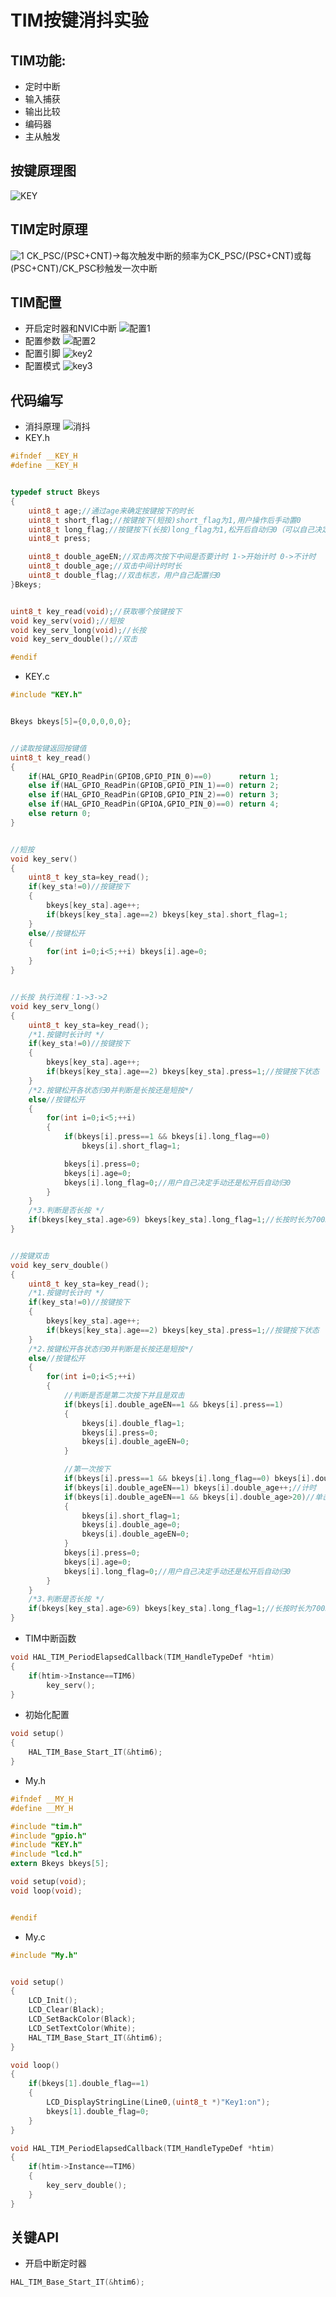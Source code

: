 # TIM按键消抖实验
## TIM功能:
- 定时中断
- 输入捕获
- 输出比较
- 编码器
- 主从触发
## 按键原理图
![KEY](https://github.com/user-attachments/assets/491ea08c-321c-44cd-852d-f3fb184d532d)
## TIM定时原理  
![1](https://github.com/user-attachments/assets/16645adc-afc3-44a1-a143-dd1aba9cf807)
CK_PSC/(PSC+CNT)->每次触发中断的频率为CK_PSC/(PSC+CNT)或每(PSC+CNT)/CK_PSC秒触发一次中断
## TIM配置
- 开启定时器和NVIC中断
![配置1](https://github.com/fortunate-ouyanghui/LQB/blob/main/TIM_NVIC.png)
- 配置参数
![配置2](https://github.com/fortunate-ouyanghui/LQB/blob/main/TIM6.png)
- 配置引脚
![key2](https://github.com/user-attachments/assets/9d388c78-0c13-49ab-b5fa-b34c627ac957)
- 配置模式
![key3](https://github.com/user-attachments/assets/0d37c661-99de-4499-8583-8e6beaa3982f)
## 代码编写
- 消抖原理
![消抖](https://github.com/user-attachments/assets/84b91d1a-23e8-4ae9-a2a4-54a2d3ea22cb)
- KEY.h
```C
#ifndef __KEY_H
#define __KEY_H


typedef struct Bkeys
{
    uint8_t age;//通过age来确定按键按下的时长
    uint8_t short_flag;//按键按下(短按)short_flag为1,用户操作后手动置0
    uint8_t long_flag;//按键按下(长按)long_flag为1,松开后自动归0（可以自己决定手动还是自动）
    uint8_t press;

    uint8_t double_ageEN;//双击两次按下中间是否要计时 1->开始计时 0->不计时
    uint8_t double_age;//双击中间计时时长
    uint8_t double_flag;//双击标志，用户自己配置归0
}Bkeys;


uint8_t key_read(void);//获取哪个按键按下
void key_serv(void);//短按
void key_serv_long(void);//长按
void key_serv_double();//双击

#endif
```
- KEY.c
```C
#include "KEY.h"


Bkeys bkeys[5]={0,0,0,0,0};


//读取按键返回按键值
uint8_t key_read()
{
    if(HAL_GPIO_ReadPin(GPIOB,GPIO_PIN_0)==0)      return 1;
    else if(HAL_GPIO_ReadPin(GPIOB,GPIO_PIN_1)==0) return 2;
    else if(HAL_GPIO_ReadPin(GPIOB,GPIO_PIN_2)==0) return 3;
    else if(HAL_GPIO_ReadPin(GPIOA,GPIO_PIN_0)==0) return 4;
    else return 0;
}


//短按
void key_serv()
{
    uint8_t key_sta=key_read();
    if(key_sta!=0)//按键按下
    {
        bkeys[key_sta].age++;
        if(bkeys[key_sta].age==2) bkeys[key_sta].short_flag=1;
    }
    else//按键松开
    {
        for(int i=0;i<5;++i) bkeys[i].age=0;
    }
}


//长按 执行流程：1->3->2
void key_serv_long()
{
    uint8_t key_sta=key_read();
    /*1.按键时长计时 */
    if(key_sta!=0)//按键按下
    {
        bkeys[key_sta].age++;
        if(bkeys[key_sta].age==2) bkeys[key_sta].press=1;//按键按下状态
    }
    /*2.按键松开各状态归0并判断是长按还是短按*/
    else//按键松开
    {
        for(int i=0;i<5;++i)
        {
            if(bkeys[i].press==1 && bkeys[i].long_flag==0)
                bkeys[i].short_flag=1;

            bkeys[i].press=0;
            bkeys[i].age=0;
            bkeys[i].long_flag=0;//用户自己决定手动还是松开后自动归0
        }
    }
    /*3.判断是否长按 */
    if(bkeys[key_sta].age>69) bkeys[key_sta].long_flag=1;//长按时长为700ms->长按
}


//按键双击
void key_serv_double()
{
    uint8_t key_sta=key_read();
    /*1.按键时长计时 */
    if(key_sta!=0)//按键按下
    {
        bkeys[key_sta].age++;
        if(bkeys[key_sta].age==2) bkeys[key_sta].press=1;//按键按下状态
    }
    /*2.按键松开各状态归0并判断是长按还是短按*/
    else//按键松开
    {
        for(int i=0;i<5;++i)
        {
            //判断是否是第二次按下并且是双击
            if(bkeys[i].double_ageEN==1 && bkeys[i].press==1)
            {
                bkeys[i].double_flag=1;
                bkeys[i].press=0;
                bkeys[i].double_ageEN=0;
            }

            //第一次按下
            if(bkeys[i].press==1 && bkeys[i].long_flag==0) bkeys[i].double_ageEN=1;//第一次短按松开后开始计时
            if(bkeys[i].double_ageEN==1) bkeys[i].double_age++;//计时
            if(bkeys[i].double_ageEN==1 && bkeys[i].double_age>20)//单击
            {
                bkeys[i].short_flag=1;
                bkeys[i].double_age=0;
                bkeys[i].double_ageEN=0;
            }
            bkeys[i].press=0;
            bkeys[i].age=0;
            bkeys[i].long_flag=0;//用户自己决定手动还是松开后自动归0
        }
    }
    /*3.判断是否长按 */
    if(bkeys[key_sta].age>69) bkeys[key_sta].long_flag=1;//长按时长为700ms->长按
}

```
- TIM中断函数
```C
void HAL_TIM_PeriodElapsedCallback(TIM_HandleTypeDef *htim)
{
    if(htim->Instance==TIM6)
        key_serv();
}
```
- 初始化配置
```C
void setup()
{
    HAL_TIM_Base_Start_IT(&htim6);
}
```
- My.h
```C
#ifndef __MY_H
#define __MY_H

#include "tim.h"
#include "gpio.h"
#include "KEY.h"
#include "lcd.h"
extern Bkeys bkeys[5];

void setup(void);
void loop(void);


#endif

```
- My.c
```C
#include "My.h"


void setup()
{
	LCD_Init();
	LCD_Clear(Black);
	LCD_SetBackColor(Black);
	LCD_SetTextColor(White);
	HAL_TIM_Base_Start_IT(&htim6);
}

void loop()
{
	if(bkeys[1].double_flag==1)
	{
		LCD_DisplayStringLine(Line0,(uint8_t *)"Key1:on");
		bkeys[1].double_flag=0;
	}
}

void HAL_TIM_PeriodElapsedCallback(TIM_HandleTypeDef *htim)
{
	if(htim->Instance==TIM6)
	{
		key_serv_double();
	}
}

```
## 关键API
- 开启中断定时器
```C
HAL_TIM_Base_Start_IT(&htim6);
```
